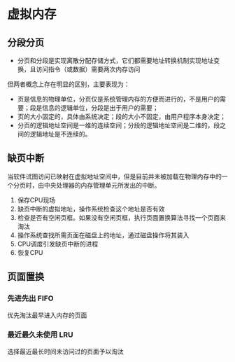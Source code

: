 # 虚拟内存

## 分段分页

- 分页和分段是实现离散分配存储方式，它们都需要地址转换机制实现地址变换，且访问指令（或数据）需要两次内存访问

但两者概念上存在明显的区别，主要表现为： 

- 页是信息的物理单位，分页仅是系统管理内存的方便而进行的，不是用户的需要；段是信息的逻辑单位，分段是出于用户的需要； 
- 页的大小固定的，具体由系统决定；段的大小不固定，由用户程序本身决定； 
- 分页的逻辑地址空间是一维的连续空间；分段的逻辑地址空间是二维的，段之间的逻辑地址是不连续的。



## 缺页中断

当软件试图访问已映射在虚拟地址空间中，但是目前并未被加载在物理内存中的一个分页时，由中央处理器的内存管理单元所发出的中断。

1. 保存CPU现场
2. 缺页中断的虚拟地址，操作系统检查这个地址是否有效
3. 检查是否有空闲页框。如果没有空闲页框，执行页面置换算法寻找一个页面来淘汰
4. 操作系统查找所需页面在磁盘上的地址，通过磁盘操作将其装入
5. CPU调度引发缺页中断的进程
6. 恢复CPU



## 页面置换

### 先进先出 FIFO

优先淘汰最早进入内存的页面

### 最近最久未使用 LRU

选择最近最长时间未访问过的页面予以淘汰

